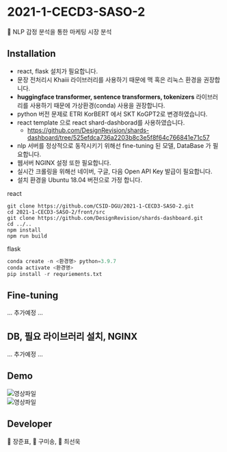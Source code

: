 # 2021-1-CECD3-SASO-2   
🌲 NLP 감정 분석을 통한 마케팅 시장 분석

## Installation
 - react, flask 설치가 필요합니다. <br/>
 - 문장 전처리시 Khaiii 라이브러리를 사용하기 때문에 맥 혹은 리눅스 환경을 권장합니다. <br />
 - **huggingface transformer, sentence transformers, tokenizers** 라이브러리를 사용하기 때문에 가상환경(conda) 사용을 권장합니다. <br />
 - python 버전 문제로 ETRI KorBERT 에서 SKT KoGPT2로 변경하였습니다. <br />
 - react template 으로 react shard-dashborad를 사용하였습니다. <br />
    - https://github.com/DesignRevision/shards-dashboard/tree/525efdca736a2203b8c3e5f8f64c766841e71c57 <br>
 - nlp 서버를 정상적으로 동작시키기 위해선 fine-tuning 된 모델, DataBase 가 필요합니다. <br />
 - 웹서버 NGINX 설정 또한 필요합니다. <br />
 - 실시간 크롤링을 위해선 네이버, 구글, 다음 Open API Key 발급이 필요합니다.
 - 설치 환경을 Ubuntu 18.04 버전으로 가정 합니다. <br />

react
```
git clone https://github.com/CSID-DGU/2021-1-CECD3-SASO-2.git
cd 2021-1-CECD3-SASO-2/front/src
git clone https://github.com/DesignRevision/shards-dashboard.git
cd ../..
npm install
npm run build
```

flask
```python
conda create -n <환경명> python=3.9.7
conda activate <환경명>
pip install -r requriements.txt
```

## Fine-tuning
...
추가예정
...

## 

## DB, 필요 라이브러리 설치, NGINX
...
추가예정
...

## Demo
![영상파일](https://user-images.githubusercontent.com/66078685/144558506-197ec37d-622f-4355-b196-f570e3772614.gif) <br>
![영상파일](https://user-images.githubusercontent.com/66078685/144559424-94c1ccff-0dc4-405e-bb62-f959a3e19a16.gif) <br>




## Developer
🌲 장준표,  🌲 구미송,  🌲 최선욱


